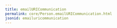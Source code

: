```yaml
---
title: emailURICommunication
permalink: core/Person.emailURICommunication.html
jsonid: emailuricommunication
---
```

